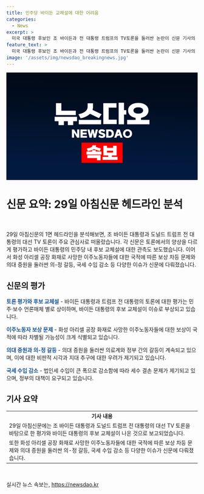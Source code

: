 ```yaml
---
title: 민주당 바이든 교체설에 대한 어려움
categories:
  - News
excerpt: >
  미국 대통령 후보인 조 바이든과 전 대통령 트럼프의 TV토론을 둘러싼 논란이 신문 기사의 주요 내용이다. 바이든 대통령의 부진과 트럼프 전 대통령의 공세, 민주당 내부의 후보 교체론, 토론 주관사와 언론사의 평가, 국세수입의 감소와 외국인 이주노동자들의 보상 문제 등이 주요 관심사다. 논란에 따른 예상지점, 평가, 밝혀진 사실 등이 사람들의 이목을 끄는 주요 포인트로 작용할 것이다.
feature_text: >
  미국 대통령 후보인 조 바이든과 전 대통령 트럼프의 TV토론을 둘러싼 논란이 신문 기사의 주요 내용이다. 바이든 대통령의 부진과 트럼프 전 대통령의 공세, 민주당 내부의 후보 교체론, 토론 주관사와 언론사의 평가, 국세수입의 감소와 외국인 이주노동자들의 보상 문제 등이 주요 관심사다. 논란에 따른 예상지점, 평가, 밝혀진 사실 등이 사람들의 이목을 끄는 주요 포인트로 작용할 것이다.
image: '/assets/img/newsdao_breakingnews.jpg'
---
```


<p><img src="/assets/img/newsdao_breakingnews.jpg" alt="pcversion 속보" /></p>

<h1><b>신문 요약: 29일 아침신문 헤드라인 분석</b></h1>

<p data-ke-size="size16">&nbsp;</p>

<p>29일 아침신문의 1면 헤드라인을 분석해보면, 조 바이든 대통령과 도널드 트럼프 전 대통령의 대선 TV 토론이 주요 관심사로 떠올랐습니다. 각 신문은 토론에서의 양상을 다르게 평가하고 바이든 대통령의 민주당 내 후보 교체설에 대한 관측도 보도했습니다. 이어서 화성 아리셀 공장 화재로 사망한 이주노동자들에 대한 국적에 따른 보상 차등 문제와 의대 증원을 둘러싼 의-정 갈등, 국세 수입 감소 등 다양한 이슈가 신문에 다뤄졌습니다.</p>

<h2 data-ke-size="size26">신문의 평가</h2>

<p><b><span style="color: #1a5490;">토론 평가와 후보 교체설</span></b> - 바이든 대통령과 트럼프 전 대통령의 토론에 대한 평가는 민주·보수 언론매체 별로 상이하며, 바이든 대통령의 후보 교체설이 이슈로 부상되고 있습니다.</p>

<p><b><span style="color: #1a5490;">이주노동자 보상 문제</span></b> - 화성 아리셀 공장 화재로 사망한 이주노동자들에 대한 보상이 국적에 따라 차별될 가능성이 크게 식별되고 있습니다.</p>

<p><b><span style="color: #1a5490;">의대 증원과 의-정 갈등</span></b> - 의대 증원을 둘러싼 의료계와 정부 간의 갈등이 계속되고 있으며, 이에 대한 비판적 시각과 지대 추구에 대한 우려가 제기되고 있습니다.</p>

<p><b><span style="color: #1a5490;">국세 수입 감소</span></b> - 법인세 수입이 큰 폭으로 감소함에 따라 세수 결손 문제가 제기되고 있으며, 정부의 대책이 요구되고 있습니다.</p>

<h2 data-ke-size="size26">기사 요약</h2>

<table>
  <tbody>
    <tr>
      <td style="text-align: center; height: 17px;"><b>기사 내용</b></td>
    </tr>
    <tr>
      <td>29일 아침신문에는 조 바이든 대통령과 도널드 트럼프 전 대통령의 대선 TV 토론을 바탕으로 한 평가와 바이든 대통령의 후보 교체설이 나온 것으로 보고되었습니다.</td>
    </tr>
    <tr>
      <td>또한 화성 아리셀 공장 화재로 사망한 이주노동자들에 대한 국적에 따른 보상 차등 문제와 의대 증원을 둘러싼 의-정 갈등, 국세 수입 감소 등 다양한 이슈가 신문에 다뤄졌습니다.</td>
    </tr>
  </tbody>
</table>

<p data-ke-size="size16">&nbsp;</p>
실시간 뉴스 속보는, <a href="https://newsdao.kr" rel="dofollow">https://newsdao.kr</a>


